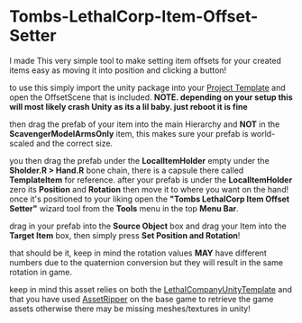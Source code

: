# Tombs-LethalCorp-Item-Offset-Setter
I made This very simple tool to make setting item offsets for your created items easy as moving it into position and clicking a button!


to use this simply import the unity package into your [Project Template](https://github.com/EvaisaDev/LethalCompanyUnityTemplate) and open the OffsetScene that is included. **NOTE. depending on your setup this will most likely crash Unity as its a lil baby. just reboot it is fine**


then drag the prefab of your item into the main Hierarchy and **NOT** in the **ScavengerModelArmsOnly** item, this makes sure your prefab is world-scaled and the correct size.


you then drag the prefab under the **LocalItemHolder** empty under the **Sholder.R > Hand.R** bone chain, there is a capsule there called **TemplateItem** for reference. after your prefab is under the **LocalItemHolder** zero its **Position** and **Rotation** then move it to where you want on the hand! once it's positioned to your liking open the **"Tombs LethalCorp Item Offset Setter"** wizard tool from the **Tools** menu in the top **Menu Bar**.


drag in your prefab into the **Source Object** box and drag your Item into the **Target Item** box, then simply press **Set Position and Rotation**!


that should be it, keep in mind the rotation values **MAY** have different numbers due to the quaternion conversion but they will result in the same rotation in game.

keep in mind this asset relies on both the [LethalCompanyUnityTemplate](https://github.com/EvaisaDev/LethalCompanyUnityTemplate) and that you have used [AssetRipper](https://github.com/AssetRipper/AssetRipper) on the base game to retrieve the game assets otherwise there may be missing meshes/textures in unity!
